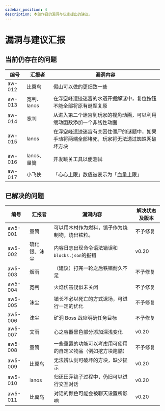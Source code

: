 ```yaml
---
sidebar_position: 4
description: 本部作品的漏洞与玩家提出的建议。
---
```


# 漏洞与建议汇报

## 当前仍存在的问题

| 编号 | 汇报者 | 漏洞内容 |
| --- | --- | --- |
| aw-012 | 比翼鸟 | 假山可以做的更细致一些 |
| aw-013 | 宽判、lanos | 在浮空峰遗迹迷宫的水道开掘解谜中，复位按钮不能全部将原有谜题复原 |
| aw-014 | 宽判 | 从进入第二个迷宫到玩家的视角动画，可以利用缓动函数添加一个非线性动画 |
| aw-015 | lanos | 在浮空峰遗迹迷宫有关困住僵尸的谜题中，如果手动将两端全部堵死，玩家将无法透过蜘蛛网破坏方块 |
| aw-016 | lanos、量筒 | 开发跳关工具以便测试 |
| aw-017 | 小飞侠 | 「心心上限」数值被表示为「血量上限」 |

## 已解决的问题

| 编号 | 汇报者 | 漏洞内容 | 解决状态及版本 |
| --- | --- | --- | --- |
| aw5-001 | 量筒 | 可以用木材作为燃料，镐子作为烧制物，烧出铁粒。 | 不予修复 |
| aw5-002 | 硫化银、沫尘 | 内容日志出现命令语法错误和`blocks.json`的报错 | v0.20 |
| aw5-003 | 烟雨 | （建议）打完一轮之后铁镐耐久不足 | 不予修复 |
| aw5-004 | 宽判 | 火焰伤害疑似未关闭 | 不予修复 |
| aw5-005 | 沫尘 | 镇长不必以死亡的方式退场，可进行一定的优化 | 不予修复 |
| aw5-006 | 沫尘 | 矿洞 Boss 战应明确任务目标 | 不予修复 |
| aw5-007 | 文雨 | 心之容器黑色部分添加深浅变化 | v0.20 |
| aw5-008 | 量筒 | 一些重置的功能可以考虑用可使用的自定义物品（例如挖方块跑酷） | 不予修复 |
| aw5-009 | 比翼鸟 | 无法辨认剑可破坏的方块，缺少提示 | v0.20 |
| aw5-010 | lanos | 归还田萍镐子过程中，仍旧可以进行交互对话 | v0.20 |
| aw5-011 | 比翼鸟 | 对话的颜色可能会被聊天设置所影响 | v0.20 |
